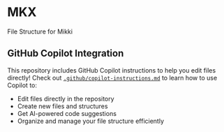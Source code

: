 # MKX
File Structure for Mikki

## GitHub Copilot Integration
This repository includes GitHub Copilot instructions to help you edit files directly! Check out [`.github/copilot-instructions.md`](.github/copilot-instructions.md) to learn how to use Copilot to:
- Edit files directly in the repository
- Create new files and structures
- Get AI-powered code suggestions
- Organize and manage your file structure efficiently
